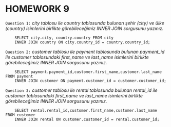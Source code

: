 # HOMEWORK 9

`Question 1:` _city tablosu ile country tablosunda bulunan şehir (city) ve ülke (country) isimlerini birlikte görebileceğimiz INNER JOIN sorgusunu yazınız._
```
    SELECT city.city, country.country FROM city
    INNER JOIN country ON city.country_id = country.country_id;
```
`Question 2:` _customer tablosu ile payment tablosunda bulunan payment_id ile customer tablosundaki first_name ve last_name isimlerini birlikte görebileceğimiz INNER JOIN sorgusunu yazınız._
```
    SELECT payment.payment_id,customer.first_name,customer.last_name FROM payment
    INNER JOIN customer ON payment.customer_id = customer.customer_id;
```
`Question 3:` _customer tablosu ile rental tablosunda bulunan rental_id ile customer tablosundaki first_name ve last_name isimlerini birlikte görebileceğimiz INNER JOIN sorgusunu yazınız._
```
    SELECT rental.rental_id,customer.first_name,customer.last_name FROM customer 
    INNER JOIN rental ON customer.customer_id = rental.customer_id;
```